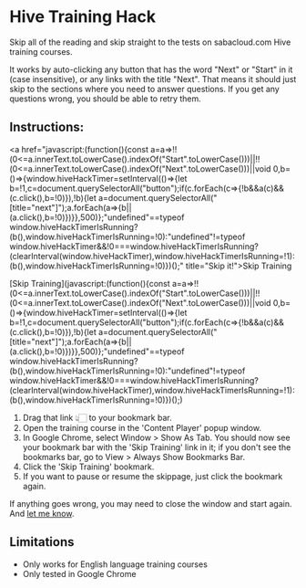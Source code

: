 # Hive Training Hack

Skip all of the reading and skip straight to the tests on sabacloud.com Hive training courses.

It works by auto-clicking any button that has the word "Next" or "Start" in it (case insensitive), or any links with the title "Next". That means it should just skip to the sections where you need to answer questions. If you get any questions wrong, you should be able to retry them.

## Instructions:

<a href="javascript:(function(){const a=a=>!!(0<=a.innerText.toLowerCase().indexOf("Start".toLowerCase()))||!!(0<=a.innerText.toLowerCase().indexOf("Next".toLowerCase()))||void 0,b=()=>{window.hiveHackTimer=setInterval(()=>{let b=!1,c=document.querySelectorAll("button");if(c.forEach(c=>{!b&&a(c)&&(c.click(),b=!0)}),!b){let a=document.querySelectorAll("[title=\"next\"]");a.forEach(a=>{b||(a.click(),b=!0)})}},500)};"undefined"==typeof window.hiveHackTimerIsRunning?(b(),window.hiveHackTimerIsRunning=!0):"undefined"!=typeof window.hiveHackTimer&&!0===window.hiveHackTimerIsRunning?(clearInterval(window.hiveHackTimer),window.hiveHackTimerIsRunning=!1):(b(),window.hiveHackTimerIsRunning=!0)})();" title="Skip it!">Skip Training</a>

[Skip Training](javascript:(function(){const a=a=>!!(0<=a.innerText.toLowerCase().indexOf("Start".toLowerCase()))||!!(0<=a.innerText.toLowerCase().indexOf("Next".toLowerCase()))||void 0,b=()=>{window.hiveHackTimer=setInterval(()=>{let b=!1,c=document.querySelectorAll("button");if(c.forEach(c=>{!b&&a(c)&&(c.click(),b=!0)}),!b){let a=document.querySelectorAll("[title=\"next\"]");a.forEach(a=>{b||(a.click(),b=!0)})}},500)};"undefined"==typeof window.hiveHackTimerIsRunning?(b(),window.hiveHackTimerIsRunning=!0):"undefined"!=typeof window.hiveHackTimer&&!0===window.hiveHackTimerIsRunning?(clearInterval(window.hiveHackTimer),window.hiveHackTimerIsRunning=!1):(b(),window.hiveHackTimerIsRunning=!0)})();)

<script>
  let el = document.createElement('div')
  el.innerText = 'hello world'
  document.appendChild(el)
</script>

1. Drag that link 👆🏻 to your bookmark bar.
2. Open the training course in the 'Content Player' popup window.
3. In Google Chrome, select Window > Show As Tab. You should now see your bookmark bar with the 'Skip Training' link in it; if you don't see the bookmarks bar, go to View > Always Show Bookmarks Bar.
4. Click the 'Skip Training' bookmark.
5. If you want to pause or resume the skippage, just click the bookmark again.

If anything goes wrong, you may need to close the window and start again. And [let me know](mailto:darryl@darrylsnow.com).

## Limitations

* Only works for English language training courses
* Only tested in Google Chrome
